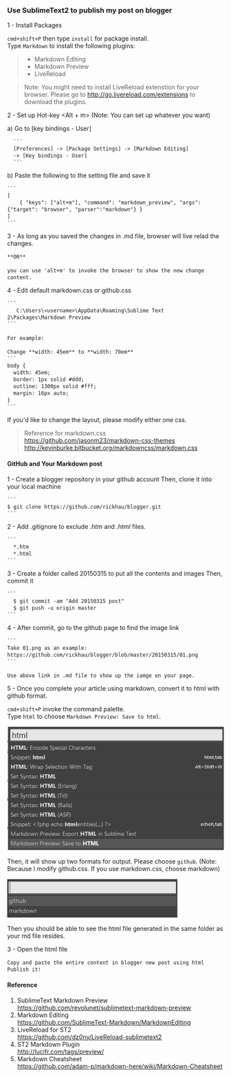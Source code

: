 ### Use SublimeText2 to publish my post on blogger

1 - Install Packages

   `cmd+shift+P` then type `install` for package install. <br>
   Type `Markdown` to install the following plugins:

   >- Markdown Editing
   >- Markdown Preview
   >- LiveReload
   
   >Note: 
   You might need to install LiveReload extenstion for your browser.
   Please go to http://go.livereload.com/extensions to download the plugins.

2 - Set up Hot-key <Alt + m> (Note: You can set up whatever you want)

   a) Go to [key bindings - User]

      ```
      [Preferences] -> [Package Settings] -> [Markdown Editing]
      -> [Key bindings - User]
      ```

   b) Paste the following to the setting file and save it
   
    ```
    [
        { "keys": ["alt+m"], "command": "markdown_preview", "args": {"target": "browser", "parser":"markdown"} }
    ]
    ```
3 - As long as you saved the changes in .md file, browser will live relad the changes.

    **OR** 

    you can use 'alt+m' to invoke the browser to show the new change content.

4 - Edit default markdown.css or github.css

    ```
       C:\Users\<username>\AppData\Roaming\Sublime Text 2\Packages\Markdown Preview
    ``` 

    For example:

    Change **width: 45em** to **width: 70em**
    ```
    body {
      width: 45em;
      border: 1px solid #ddd;
      outline: 1300px solid #fff;
      margin: 16px auto;
    }
    ```
    
  If you'd like to change the layout, please modify either one css.
  > Reference for markdown.css
  > https://github.com/jasonm23/markdown-css-themes
  > http://kevinburke.bitbucket.org/markdowncss/markdown.css

#### GitHub and Your Markdown post

1 - Create a blogger repository in your github account
    Then, clone it into your local machine

    ```
    $ git clone https://github.com/rickhau/blogger.git
    ```

2 - Add .gitignore to exclude *.htm* and *.html* files.

    ```
      *.htm
      *.html
    ```

3 - Create a folder called 20150315 to put all the contents and images
    Then, commit it

    ```
      $ git commit -am "Add 20150315 post"
      $ git push -u origin master
    ```

4 - After commit, go to the github page to find the image link

    ```
    Take 01.png as an example:
    https://github.com/rickhau/blogger/blob/master/20150315/01.png
    ```

    Use above link in .md file to show up the iamge on your page.
       

5 - Once you complete your article using markdown, convert it to html with github format.

   `cmd+shift+P` invoke the command palette. <br>
   Type `html` to choose `Markdown Preview: Save to html`. 

  ![html](https://github.com/rickhau/blogger/blob/master/20150315/01.png)

  Then, it will show up two formats for output. 
  Please choose `github`. 
  (Note: Because I modify github.css. If you use markdown.css, choose markdown)

  ![github](https://github.com/rickhau/blogger/blob/master/20150315/02.png)

  Then you should be able to see the html file generated in the same folder as your md file resides.

3 - Open the html file
    
    Copy and paste the entire content in blogger new post using html
    Publish it!


#### Reference
1. SublimeText Markdown Preview <br>
   https://github.com/revolunet/sublimetext-markdown-preview
2. Markdown Editing <br>
   https://github.com/SublimeText-Markdown/MarkdownEditing
3. LiveReload for ST2 <br>
   https://github.com/dz0ny/LiveReload-sublimetext2
4. ST2 Markdown Plugin <br>
   http://lucifr.com/tags/preview/
5. Markdown Cheatsheet <br>
   https://github.com/adam-p/markdown-here/wiki/Markdown-Cheatsheet
